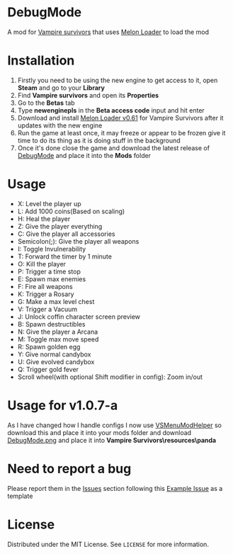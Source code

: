 # DebugMode
A mod for [Vampire survivors](https://store.steampowered.com/app/1794680/Vampire_Survivors/) that uses [Melon Loader](https://github.com/LavaGang/MelonLoader) to load the mod

# Installation
1) Firstly you need to be using the new engine to get access to it, open **Steam** and go to your **Library** 
2) Find **Vampire survivors** and open its **Properties**
3) Go to the **Betas** tab
4) Type **newenginepls** in the **Beta access code** input and hit enter
5) Download and install [Melon Loader v0.61](https://github.com/LavaGang/MelonLoader/releases/tag/v0.6.1) for Vampire Survivors after it updates with the new engine
6) Run the game at least once, it may freeze or appear to be frozen give it time to do its thing as it is doing stuff in the background 
7) Once it's done close the game and download the latest release of [DebugMode](https://github.com/LeCloutPanda/DebugMode/releases/download/v1.0.6-a/DebugMode.dll) and place it into the **Mods** folder

# Usage
* X: Level the player up
* L: Add 1000 coins(Based on scaling)
* H: Heal the player
* Z: Give the player everything
* C: Give the player all accessories
* Semicolon(;): Give the player all weapons
* I: Toggle Invulnerability
* T: Forward the timer by 1 minute
* O: Kill the player
* P: Trigger a time stop
* E: Spawn max enemies
* F: Fire all weapons
* K: Trigger a Rosary
* G: Make a max level chest
* V: Trigger a Vacuum
* J: Unlock coffin character screen preview
* B: Spawn destructibles
* N: Give the player a Arcana
* M: Toggle max move speed
* R: Spawn golden egg
* Y: Give normal candybox
* U: Give evolved candybox
* Q: Trigger gold fever
* Scroll wheel(with optional Shift modifier in config): Zoom in/out

# Usage for v1.0.7-a
As I have changed how I handle configs I now use [VSMenuModHelper](https://github.com/nwfistere/VSMenuModHelper/releases/tag/v1.0.0) so download this and place it into your mods folder and download [DebugMode.png]([https://github.com/LeCloutPanda/VampireRPC/releases/download/v1.0.2-a/vampirerpc.png](https://github.com/LeCloutPanda/DebugMode/releases/download/v1.0.7-a/debugmode.png)) and place it into **Vampire Survivors\resources\panda**

# Need to report a bug
Please report them in the [Issues](https://github.com/LeCloutPanda/DebugMode/issues) section following this [Example Issue](https://github.com/LeCloutPanda/DebugMode/issues/1) as a template

# License 
Distributed under the MIT License. See `LICENSE` for more information.
